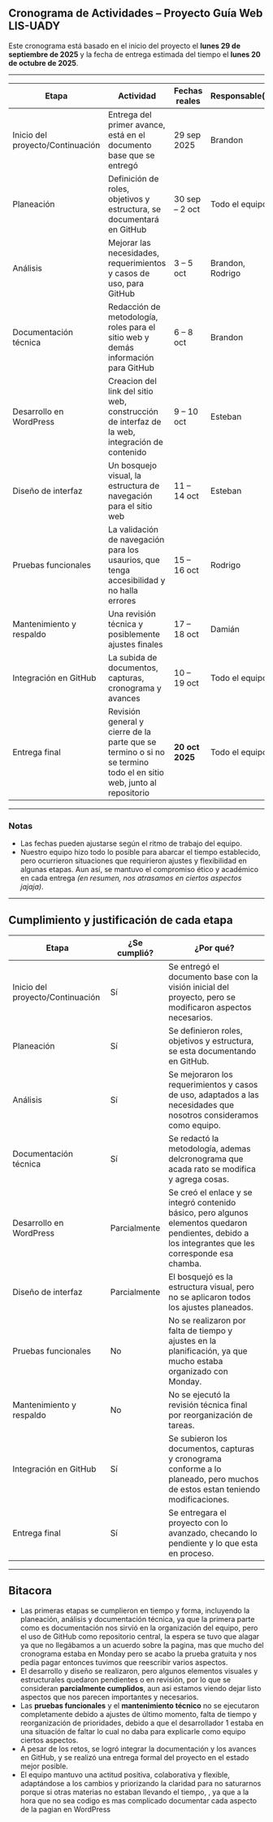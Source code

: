 ## Cronograma de Actividades – Proyecto Guía Web LIS-UADY

Este cronograma está basado en el inicio del proyecto el **lunes 29 de septiembre de 2025** y la fecha de entrega estimada del tiempo el **lunes 20 de octubre de 2025**.

---

| **Etapa** | **Actividad** | **Fechas reales** | **Responsable(s)** |
|-----------|----------------|-------------------|---------------------|
| Inicio del proyecto/Continuación | Entrega del primer avance, está en el documento base que se entregó | 29 sep 2025 | Brandon |
| Planeación | Definición de roles, objetivos y estructura, se documentará en GitHub | 30 sep – 2 oct | Todo el equipo |
| Análisis | Mejorar las necesidades, requerimientos y casos de uso, para GitHub | 3 – 5 oct | Brandon, Rodrigo |
| Documentación técnica | Redacción de metodología, roles para el sitio web y demás información para GitHub | 6 – 8 oct | Brandon |
| Desarrollo en WordPress | Creacion del link del sitio web, construcción de interfaz de la web, integración de contenido | 9 – 10 oct | Esteban |
| Diseño de interfaz | Un bosquejo visual, la estructura de navegación para el sitio web | 11 – 14 oct | Esteban |
| Pruebas funcionales | La validación de navegación para los usaurios, que tenga accesibilidad y no halla errores | 15 – 16 oct | Rodrigo |
| Mantenimiento y respaldo | Una revisión técnica y posiblemente ajustes finales | 17 – 18 oct | Damián |
| Integración en GitHub | La subida de documentos, capturas, cronograma y avances | 10 – 19 oct | Todo el equipo |
| Entrega final | Revisión general y cierre de la parte que se termino o si no se termino todo el en sitio web, junto al repositorio | **20 oct 2025** | Todo el equipo |

---

### Notas
- Las fechas pueden ajustarse según el ritmo de trabajo del equipo.  
- Nuestro equipo hizo todo lo posible para abarcar el tiempo establecido, pero ocurrieron situaciones que requirieron ajustes y flexibilidad en algunas etapas. Aun así, se mantuvo el compromiso ético y académico en cada entrega *(en resumen, nos atrasamos en ciertos aspectos jajaja)*.

---

## Cumplimiento y justificación de cada etapa

| **Etapa** | **¿Se cumplió?** | **¿Por qué?** |
|-----------|------------------|---------------|
| Inicio del proyecto/Continuación | Sí | Se entregó el documento base con la visión inicial del proyecto, pero se modificaron aspectos necesarios. |
| Planeación | Sí | Se definieron roles, objetivos y estructura, se esta documentando en GitHub. |
| Análisis | Sí | Se mejoraron los requerimientos y casos de uso, adaptados a las necesidades que nosotros consideramos como equipo. |
| Documentación técnica | Sí | Se redactó la metodología, ademas delcronograma que acada rato se modifica y agrega cosas. |
| Desarrollo en WordPress | Parcialmente | Se creó el enlace y se integró contenido básico, pero algunos elementos quedaron pendientes, debido a los integrantes que les corresponde esa chamba. |
| Diseño de interfaz | Parcialmente | El bosquejó es la estructura visual, pero no se aplicaron todos los ajustes planeados. |
| Pruebas funcionales | No | No se realizaron por falta de tiempo y ajustes en la planificación, ya que mucho estaba organizado con Monday. |
| Mantenimiento y respaldo | No | No se ejecutó la revisión técnica final por reorganización de tareas. |
| Integración en GitHub | Sí | Se subieron los documentos, capturas y cronograma conforme a lo planeado, pero muchos de estos estan teniendo modificaciones. |
| Entrega final | Sí | Se entregara el proyecto con lo avanzado, checando lo pendiente y lo que esta en proceso. |


---

## Bitacora
- Las primeras etapas se cumplieron en tiempo y forma, incluyendo la planeación, análisis y documentación técnica, ya que la primera parte como es documentación nos sirvió en la organización del equipo, pero el uso de GitHub como repositorio central, la espera se tuvo que alagar ya que no llegábamos a un acuerdo sobre la pagina, mas que mucho del cronograma estaba en Monday pero se acabo la prueba gratuita y nos pedía pagar entonces tuvimos que reescribir varios aspectos.
- El desarrollo y diseño se realizaron, pero algunos elementos visuales y estructurales quedaron pendientes o en revisión, por lo que se consideran **parcialmente cumplidos**, aun asi estamos viendo dejar listo aspectos que nos parecen importantes y necesarios.
- Las **pruebas funcionales** y el **mantenimiento técnico** no se ejecutaron completamente debido a ajustes de último momento, falta de tiempo y reorganización de prioridades, debido a que el desarrollador 1 estaba en una situación de faltar lo cual no daba para explicarle como equipo ciertos aspectos.
- A pesar de los retos, se logró integrar la documentación y los avances en GitHub, y se realizó una entrega formal del proyecto en el estado mejor posible.
- El equipo mantuvo una actitud positiva, colaborativa y flexible, adaptándose a los cambios y priorizando la claridad para no saturarnos porque si otras materias no estaban llevando el tiempo, , ya que a la hora que no sea codigo es mas complicado documentar cada aspecto de la pagian en WordPress






